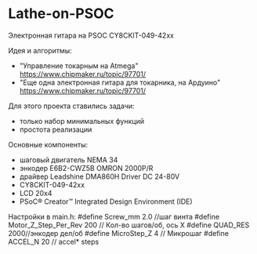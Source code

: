 # Lathe-on-PSOC
Электронная гитара на PSOC CY8CKIT-049-42xx

Идея и алгоритмы:
- "Управление токарным на Atmega" https://www.chipmaker.ru/topic/97701/
- "Еще одна электронная гитара для токарника, на Ардуино" https://www.chipmaker.ru/topic/97701/

Для этого проекта ставились задачи:
- только набор минимальных функций
- простота реализации

Основные компоненты:
- шаговый двигатель NEMA 34
- энкодер E6B2-CWZ5B OMRON 2000P/R
- драйвер Leadshine DMA860H Driver DC 24-80V
- CY8CKIT-049-42xx
- LCD 20x4
- PSoC® Creator™ Integrated Design Environment (IDE)

Настройки в main.h:
 #define Screw_mm                2.0 //шаг винта
 #define Motor_Z_Step_Per_Rev    200 // Кол-во шагов/об, ось X
 #define QUAD_RES                2000//энкодер дел/об
 #define MicroStep_Z             4   // Микрошаг
 #define ACCEL_N                 20  // accel* steps


